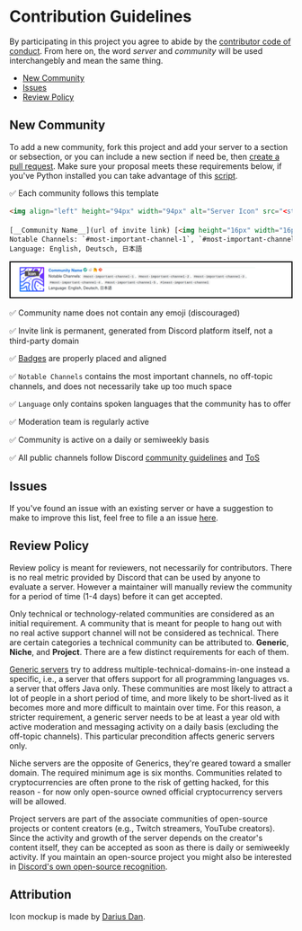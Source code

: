 <!-- omit in toc -->
# Contribution Guidelines

By participating in this project you agree to abide by the [contributor code of conduct](CODE_OF_CONDUCT.md). From here on, the word _server_ and _community_ will be used interchangebly and mean the same thing.

- [New Community](#new-community)
- [Issues](#issues)
- [Review Policy](#review-policy)

## New Community

To add a new community, fork this project and add your server to a section or sebsection, or you can include a new section if need be, then [create a pull request](https://github.com/sindresorhus/awesome/blob/main/contributing.md). Make sure your proposal meets these requirements below, if you've Python installed you can take advantage of this [script](src/README.md).

✅ Each community follows this template

```html
<img align="left" height="94px" width="94px" alt="Server Icon" src="<static url of the image>" />

[__Community Name__](url of invite link) [<img height="16px" width="16px" alt="Official Badge" src="images/badges/official.png">](badges.md#official-identification-badge) [<img height="16px" width="16px" alt="Reddit Badge" src="images/badges/reddit.png">](badges.md#reddit-badge) [<img height="16px" width="16px" alt="Homepage URL" src="images/badges/homepage.png">](url of server homepage) [<img height="16px" width="16px" alt="Git Repository" src="images/badges/git.png">](url of server git repository) \
Notable Channels: `#most-important-channel-1`, `#most-important-channel-2`, `#most-important-channel-3`, `#most-important-channel-4`, `#most-important-channel-5`, `#least-important-channel` \
Language: English, Deutsch, 日本語
```

![Render Screenshot](images/screenshots/screenshot_00.png)

✅ Community name does not contain any emoji (discouraged)

✅ Invite link is permanent, generated from Discord platform itself, not a third-party domain

✅ [Badges](badges.md) are properly placed and aligned

✅ `Notable Channels` contains the most important channels, no off-topic channels, and does not necessarily take up too much space

✅ `Language` only contains spoken languages that the community has to offer

✅ Moderation team is regularly active

✅ Community is active on a daily or semiweekly basis

✅ All public channels follow Discord [community guidelines](https://discord.com/guidelines) and [ToS](https://discord.com/terms)

## Issues

If you've found an issue with an existing server or have a suggestion to make to improve this list, feel free to file a an issue [here](https://github.com/mhxion/awesome-discord-communities/issues/new/choose).

## Review Policy

Review policy is meant for reviewers, not necessarily for contributors. There is no real metric provided by Discord that can be used by anyone to evaluate a server. However a maintainer will manually review the community for a period of time (1-4 days) before it can get accepted.

Only technical or technology-related communities are considered as an initial requirement. A community that is meant for people to hang out with no real active support channel will not be considered as technical. There are certain categories a technical community can be attributed to. **Generic**, **Niche**, and **Project**. There are a few distinct requirements for each of them.

[Generic servers](./README.md#programming-in-general) try to address multiple-technical-domains-in-one instead a specific, i.e., a server that offers support for all programming languages vs. a server that offers Java only. These communities are most likely to attract a lot of people in a short period of time, and  more likely to be short-lived as it becomes more and more difficult to maintain over time. For this reason, a stricter requirement, a generic server needs to be at least a year old with active moderation and messaging activity on a daily basis (excluding the off-topic channels). This particular precondition affects generic servers only.

Niche servers are the opposite of Generics, they're geared toward a smaller domain. The required minimum age is six months. Communities related to cryptocurrencies are often prone to the risk of getting hacked, for this reason - for now only open-source owned official cryptocurrency servers will be allowed.

Project servers are part of the associate communities of open-source projects or content creators (e.g., Twitch streamers, YouTube creators). Since the activity and growth of the server depends on the creator's content itself, they can be accepted as soon as there is daily or semiweekly activity. If you maintain an open-source project you might also be interested in [Discord's own open-source recognition](https://discord.com/open-source).

<!-- omit in toc -->
## Attribution

Icon mockup is made by [Darius Dan](https://www.flaticon.com/authors/darius-dan).
